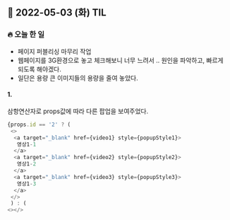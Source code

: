 ## 📆 2022-05-03 (화) TIL

### 🔥 오늘 한 일 <br>
- 페이지 퍼블리싱 마무리 작업 
- 웹페이지를 3G환경으로 놓고 체크해보니 너무 느려서 .. 원인을 파악하고, 빠르게 되도록 해야겠다.
- 일단은 용량 큰 이미지들의 용량을 줄여 놓았다. 

#### 1.  

삼항연산자로 props값에 따라 다른 팝업을 보여주었다. 

```js
{props.id == '2' ? (
 <>
  <a target="_blank" href={video1} style={popupStyle1}>
   영상1-1
  </a>
  <a target="_blank" href={video2} style={popupStyle2}>
   영상1-2
  </a>
  <a target="_blank" href={video3} style={popupStyle3}>
   영상1-3
  </a>
 </>
 ) : (
<></>
```
